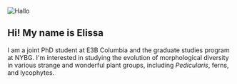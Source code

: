 ![Hallo](/Desktop/ferns.jpg)

## Hi! My name is Elissa

I am a joint PhD student at E3B Columbia and the graduate studies program at NYBG. 
I'm interested in studying the evolution of morphological diversity in various strange and wonderful plant groups, including *Pedicularis*, ferns, and lycophytes. 
